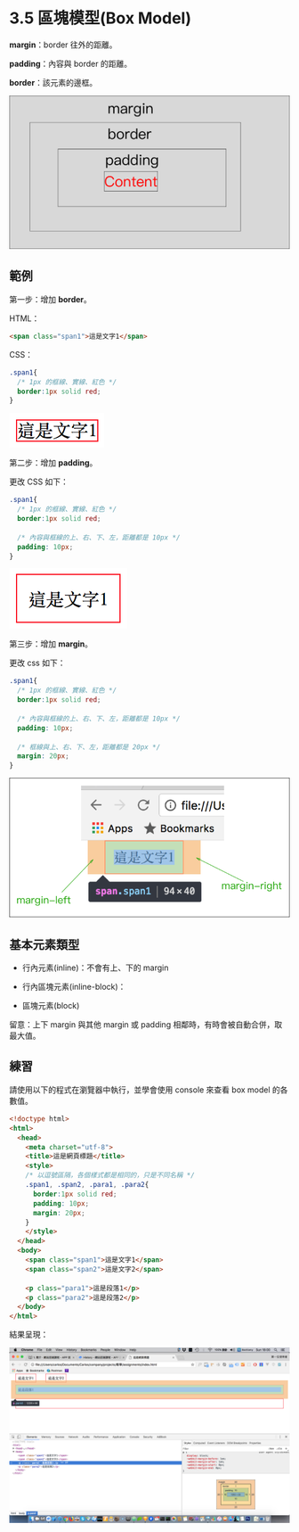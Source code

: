 # 3.5 區塊模型\(Box Model\)

**margin**：border 往外的距離。

**padding**：內容與 border 的距離。

**border**：該元素的邊框。

![](/assets/box_model.png)

## 範例

第一步：增加 **border**。

HTML：

```html
<span class="span1">這是文字1</span>
```

CSS：

```css
.span1{
  /* 1px 的框線、實線、紅色 */
  border:1px solid red;
}
```

![](/assets/box_model_example.png)

第二步：增加 **padding**。

更改 CSS 如下：

```css
.span1{
  /* 1px 的框線、實線、紅色 */
  border:1px solid red;

  /* 內容與框線的上、右、下、左，距離都是 10px */
  padding: 10px;
}
```

![](/assets/box_model_example2.png)

第三步：增加 **margin**。

更改 css 如下：

```css
.span1{
  /* 1px 的框線、實線、紅色 */
  border:1px solid red;

  /* 內容與框線的上、右、下、左，距離都是 10px */
  padding: 10px;

  /* 框線與上、右、下、左，距離都是 20px */
  margin: 20px;
}
```

![](/assets/box_model_example3.png)

## 基本元素類型

* 行內元素\(inline\)：不會有上、下的 margin

* 行內區塊元素\(inline-block\)：

* 區塊元素\(block\)

留意：上下 margin 與其他 margin 或 padding 相鄰時，有時會被自動合併，取最大值。

## 練習

請使用以下的程式在瀏覽器中執行，並學會使用 console 來查看 box model 的各數值。

```html
<!doctype html>
<html>
  <head>
    <meta charset="utf-8">
    <title>這是網頁標題</title>
    <style>
    /* 以逗號區隔，各個樣式都是相同的，只是不同名稱 */
    .span1, .span2, .para1, .para2{
      border:1px solid red;
      padding: 10px;
      margin: 20px;
    }
    </style>
  </head>
  <body>
    <span class="span1">這是文字1</span>
    <span class="span2">這是文字2</span>

    <p class="para1">這是段落1</p>
    <p class="para2">這是段落2</p>
  </body>
</html>
```

結果呈現：

![](/assets/box_model_example4.png)

